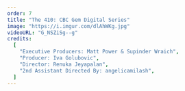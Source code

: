 ```yaml
---
order: 7
title: "The 410: CBC Gem Digital Series"
image: "https://i.imgur.com/dlAhWKg.jpg"
videoURL: "G_NSZiSg--g"
credits:
  [
    "Executive Producers: Matt Power & Supinder Wraich",
    "Producer: Iva Golubovic",
    "Director: Renuka Jeyapalan",
    "2nd Assistant Directed By: angelicamilash",
  ]
---
```


